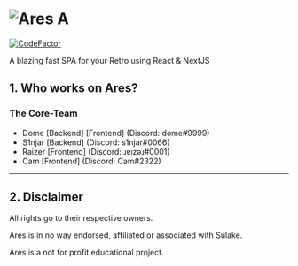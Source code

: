 # ![Ares A](https://i.imgur.com/1zelxEp.png)

[![CodeFactor](https://www.codefactor.io/repository/github/ares-to-habbo/ares-frontend-v2/badge?s=c6695299cbdc8fd81d4c8b7047f980e2642b4735)](https://www.codefactor.io/repository/github/ares-to-habbo/ares-frontend-v2)

A blazing fast SPA for your Retro using React & NextJS

## 1. Who works on Ares?

### The Core-Team

- Dome [Backend] [Frontend] (Discord: dome#9999)
- S1njar [Backend] (Discord: s1njar#0066)
- Raizer [Frontend] (Discord: ɹɐızǝɹ#0001)
- Cam [Frontend] (Discord: Cam#2322)

---

## 2. Disclaimer

All rights go to their respective owners.

Ares is in no way endorsed, affiliated or associated with Sulake.

Ares is a not for profit educational project.
